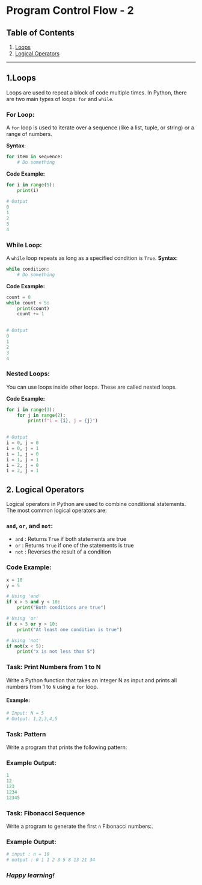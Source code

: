 # Program Control Flow - 2

## Table of Contents

1. [Loops](#1-loops)
2. [Logical Operators](#2-logical-operators)

---

## 1.Loops

Loops are used to repeat a block of code multiple times. In Python, there are two main types of loops: `for` and `while`.

### For Loop:
A `for` loop is used to iterate over a sequence (like a list, tuple, or string) or a range of numbers.

**Syntax**:
```python
for item in sequence:
    # Do something
```
**Code Example:**
```python
for i in range(5):
    print(i)
    
# Output 
0
1
2
3
4
```
### While Loop:
A `while` loop repeats as long as a specified condition is `True`.
**Syntax**:
```python
while condition:
    # Do something
```
**Code Example:**
```python
count = 0
while count < 5:
    print(count)
    count += 1

    
# Output 
0
1
2
3
4
```
### Nested Loops:
You can use loops inside other loops. These are called nested loops.

**Code Example:**
```python
for i in range(3):
    for j in range(2):
        print(f"i = {i}, j = {j}")

    
# Output 
i = 0, j = 0
i = 0, j = 1
i = 1, j = 0
i = 1, j = 1
i = 2, j = 0
i = 2, j = 1
```

## 2. Logical Operators
Logical operators in Python are used to combine conditional statements. The most common logical operators are:

### `and`, `or`, and `not`:
- `and` : Returns `True` if both statements are true
- `or` : Returns `True` if one of the statements is true
- `not` : Reverses the result of a condition

### Code Example:

```python
x = 10
y = 5

# Using 'and'
if x > 5 and y < 10:
    print("Both conditions are true")

# Using 'or'
if x > 5 or y > 10:
    print("At least one condition is true")

# Using 'not'
if not(x < 5):
    print("x is not less than 5")

```
### Task: Print Numbers from 1 to N
Write a Python function that takes an integer N as input and prints all numbers from 1 to `N` using a `for` loop.

#### Example:
```python
# Input: N = 5
# Output: 1,2,3,4,5
```


### Task: Pattern 
Write a program that prints the following pattern:
### Example Output:
```python
1
12
123
1234
12345
```
### Task: Fibonacci Sequence 
Write a program to generate the first `n` Fibonacci numbers:.
### Example Output:
```python
# input : n = 10
# output : 0 1 1 2 3 5 8 13 21 34
```

### _Happy learning!_
